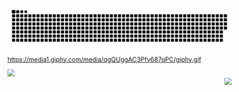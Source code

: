 
 
<!--
**MagnusFelinto/MagnusFelinto** is a ✨ _special_ ✨ repository because its `README.md` (this file) appears on your GitHub profile.

Here are some ideas to get you started:

- 🔭 I’m currently working on ...
- 🌱 I’m currently learning ...
- 👯 I’m looking to collaborate on ...
- 🤔 I’m looking for help with ...
- 💬 Ask me about ...
- 📫 How to reach me: ...
- 😄 Pronouns: ...
- ⚡ Fun fact: ...
-->
  ![Snake animation](https://github.com/magnusfelinto/magnusfelinto/blob/output/github-contribution-grid-snake.svg)
 https://media1.giphy.com/media/qgQUggAC3Pfv687qPC/giphy.gif
<div align="left">
 <img src="https://media1.giphy.com/media/qgQUggAC3Pfv687qPC/giphy.gif" width="80"></img>

 </div>


<div align="right">
 <img src="https://www.pngrepo.com/png/35001/512/github.png" width="40"></img>

 </div>
